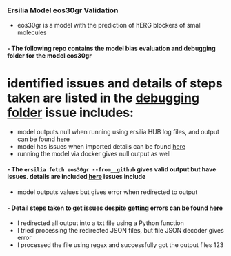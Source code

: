 ### Ersilia Model eos30gr Validation
   - eos30gr is a model with the prediction of hERG blockers of small molecules
#### - The following repo contains the model bias evaluation and debugging folder for the model eos30gr
# identified issues and details of steps taken are listed in the [debugging folder](https://github.com/Tsion-Zeleke/Ersilia_Model_eos30gr_Validation/tree/main/notebooks/Debugging%20model%20eos30gr) issue includes:
 - model outputs null when running using ersilia HUB log files, and output can be found [here]()
 - model has issues when imported details can be found [here](https://github.com/Tsion-Zeleke/Ersilia_Model_eos30gr_Validation/blob/main/notebooks/Debugging%20model%20eos30gr/python-api_eos30gr.ipynb)
 - running the model via docker gives null output as well

#### - The `ersilia fetch eos30gr --from__github` gives valid output but have issues. details are included [here](https://github.com/Tsion-Zeleke/Ersilia_Model_eos30gr_Validation/blob/main/notebooks/Debugging%20model%20eos30gr/python-api_eos30gr.ipynb) issues include
 - model outputs values but gives error when redirected to output
#### - Detail steps taken to get issues despite getting errors can be found [here](https://github.com/Tsion-Zeleke/Ersilia_Model_eos30gr_Validation/blob/main/notebooks/eos30gr_model_bias.ipynb)
 - I redirected all output into a txt file using a Python function
 - I tried processing the redirected JSON files, but file JSON decoder gives error
 - I processed the file using regex and successfully got the output files 123